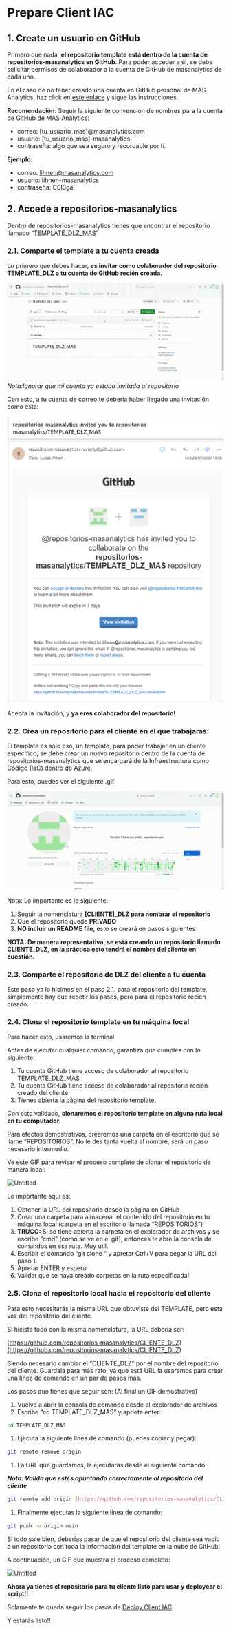 # Prepare Client IAC

## 1. Create un usuario en GitHub

Primero que nada, **el repositorio template está dentro de la cuenta de repositorios-masanalytics en GitHub**. Para poder acceder a él, se debe solicitar permisos de colaborador a la cuenta de GitHub de masanalytics de cada uno. 

En el caso de no tener creado una cuenta en GitHub personal de MAS Analytics, haz click en [este enlace](https://github.com/signup?ref_cta=Sign+up&ref_loc=header+logged+out&ref_page=%2F&source=header-home) y sigue las instrucciones.

**Recomendación**: Seguir la siguiente convención de nombres para la cuenta de GitHub de MAS Analytics:

- correo: [tu_usuario_mas]@masanalytics.com
- usuario: [tu_usuario_mas]-masanalytics
- contraseña: algo que sea seguro y recordable por tí.

**Ejemplo:**

- correo: lihnen@masanalytics.com
- usuario: lihnen-masanalytics
- contraseña: C0l3ga!

## 2. Accede a repositorios-masanalytics

Dentro de repositorios-masanalytics tienes que encontrar el repositorio llamado “[TEMPLATE_DLZ_MAS](https://github.com/repositorios-masanalytics/TEMPLATE_DLZ_MAS)”

### 2.1. Comparte el template a tu cuenta creada

Lo primero que debes hacer, **es invitar como colaborador del repositorio TEMPLATE_DLZ a tu cuenta de GitHub recién creada.**

![Untitled](gifs/ShareGitHub.gif)
*Nota:Ignorar que mi cuenta ya estaba invitada al repositorio*

Con esto, a tu cuenta de correo te debería haber llegado una invitación como esta:

![Untitled](images/repoInvite.png)

Acepta la invitación, y **ya eres colaborador del repositorio!**

### 2.2. Crea un repositorio para el cliente en el que trabajarás:

El template es sólo eso, un template, para poder trabajar en un cliente específico, se debe crear un nuevo repositorio dentro de la cuenta de repositorios-masanalytics que se encargará de la Infraestructura como Código (IaC) dentro de Azure.

Para esto, puedes ver el siguiente .gif:

![Untitled](gifs/create_repo.gif)

Nota: Lo importante es lo siguiente:

1. Seguir la nomenclatura **[CLIENTE]_DLZ para nombrar el repositorio**
2. Que el repositorio quede **PRIVADO**
3. **NO incluir un README file**, esto se creará en pasos siguientes

**NOTA: De manera representativa, se está creando un repositorio llamado CLIENTE_DLZ, en la práctica esto tendrá el nombre del cliente en cuestión.** 

### 2.3. Comparte el repositorio de DLZ del cliente a tu cuenta

Este paso ya lo hicimos en el paso 2.1. para el repositorio del template, simplemente hay que repetir los pasos, pero para el repositorio recien creado.

### 2.4. Clona el repositorio template en tu máquina local

Para hacer esto, usaremos la terminal.

Antes de ejecutar cualquier comando, garantiza que cumples con lo siguiente:

1. Tu cuenta GitHub tiene acceso de colaborador al repositorio TEMPLATE_DLZ_MAS
2. Tu cuenta GitHub tiene acceso de colaborador al repositorio recién creado del cliente
3. Tienes abierta [la página del repositorio template](https://github.com/repositorios-masanalytics/TEMPLATE_DLZ_MAS).

Con esto validado, **clonaremos el repositorio template en alguna ruta local en tu computador**. 

Para efectos demostrativos, crearemos una carpeta en el escritorio que se llame “REPOSITORIOS”. No le des tanta vuelta al nombre, será un paso necesario intermedio.

Ve este GIF para revisar el proceso completo de clonar el repositorio de manera local:

![Untitled](gifs/GitCloneRepo.gif)

Lo importante aquí es:

1. Obtener la URL del repositorio desde la página en GitHub
2. Crear una carpeta para almacenar el contenido del repositorio en tu máquina local (carpeta en el escritorio llamada “REPOSITORIOS”)
3. **TRUCO:** Si se tiene abierta la carpeta en el explorador de archivos y se escribe “cmd” (como se ve en el gif), entonces te abre la consola de comandos en esa ruta. Muy útil.
4. Escribir el comando “git clone “ y apretar Ctrl+V para pegar la URL del paso 1.
5. Apretar ENTER y esperar
6. Validar que se haya creado carpetas en la ruta especificada!

### 2.5. Clona el repositorio local hacia el repositorio del cliente

Para esto necesitarás la misma URL que obtuviste del TEMPLATE, pero esta vez del repositorio del cliente.

Si hiciste todo con la misma nomenclatura, la URL debería ser:

[https://github.com/repositorios-masanalytics/CLIENTE_DLZ](https://github.com/repositorios-masanalytics/CLIENTE_DLZ)

Siendo necesario cambiar el “CLIENTE_DLZ” por el nombre del repositorio del cliente. Guardala para más rato, ya que está URL la usaremos para crear una línea de comando en un par de pasos más.

Los pasos que tienes que seguir son: (Al final un GIF demostrativo)

1. Vuelve a abrir la consola de comando desde el explorador de archivos
2. Escribe “cd TEMPLATE_DLZ_MAS” y aprieta enter:

```bash
cd TEMPLATE_DLZ_MAS
```

1. Ejecuta la siguiente línea de comando (puedes copiar y pegar):

```bash
git remote remove origin
```

1. La URL que guardamos, la ejecutarás desde el siguiente comando:

***Nota: Valida que estés apuntando correctamente al repositorio del cliente***

```bash
git remote add origin [https://github.com/repositorios-masanalytics/CLIENTE_DLZ](https://github.com/repositorios-masanalytics/CLIENTE_DLZ)
```

1. Finalmente ejecutas la siguiente línea de comando:

```bash
git push -u origin main
```

Si todo sale bien, deberías pasar de que el repositorio del cliente sea vacío a un repositorio con toda la información del template en la nube de GitHub!

A continuación, un GIF que muestra el proceso completo:

![Untitled](gifs/RemoteBranchClone.gif)

**Ahora ya tienes el repositorio para tu cliente listo para usar y deployear el script!!**

Solamente te queda seguir los pasos de [Deploy Client IAC](How_To_Deploy_Client_IAC.md)

Y estarás listo!!